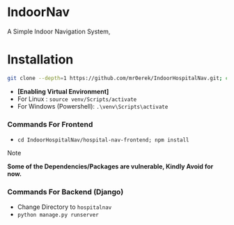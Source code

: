 # IndoorNav
A Simple Indoor Navigation System,

# Installation

```bash 
git clone --depth=1 https://github.com/mr0erek/IndoorHospitalNav.git; cd IndoorHospitalNav; python -m venv "venv"; pip install -r requirements.txt
```
- **[Enabling Virtual Environment]**
- For Linux : `source venv/Scripts/activate` 
- For Windows (Powershell): `.\venv\Scripts\activate`

### **Commands For Frontend**
- `cd IndoorHospitalNav/hospital-nav-frontend; npm install`
>[!NOTE]
>**Some of the Dependencies/Packages are vulnerable, Kindly Avoid for now.**

### **Commands For Backend (Django)**
- Change Directory to `hospitalnav`
- `python manage.py runserver`
